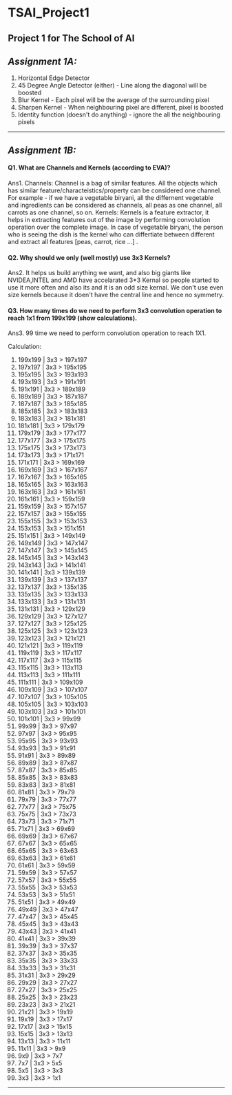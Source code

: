 # TSAI_Project1

Project 1 for The School of AI
---------------------------------------------------------------------------------------
## *Assignment 1A:*
1. Horizontal Edge Detector
2. 45 Degree Angle Detector (either) - Line along the diagonal will be boosted
3. Blur Kernel -  Each pixel will be the average of the surrounding pixel
4. Sharpen Kernel - When neighbouring pixel are different, pixel is boosted
5. Identity function (doesn't do anything) - ignore the all the neighbouring pixels

---------------------------------------------------------------------------------------
## *Assignment 1B:*

#### Q1. What are Channels and Kernels (according to EVA)?

Ans1. Channels: Channel is a bag of similar features. All the objects which has similar feature/characteistics/property can be considered one channel. For example - if we have a vegetable biryani, all the differnent vegetable and ingredients can be considered as channels, all peas as one channel, all carrots as one channel, so on. 
Kernels: Kernels is a feature extractor, it helps in extracting features out of the image by performing convolution operation over         the complete image. In case of vegetable biryani, the person who is seeing the dish is the kernel who can differtiate between different and extract all features [peas, carrot, rice ...] .


#### Q2. Why should we only (well mostly) use 3x3 Kernels?

Ans2. It helps us build anything we want, and also big giants like NVIDEA,INTEL and AMD have accelarated 3*3 Kernal so people started to use it more often and also its and it is an odd size kernal. We don't use even size kernels because it doen't have the central line and hence no symmetry. 

#### Q3. How many times do we need to perform 3x3 convolution operation to reach 1x1 from 199x199 (show calculations).

Ans3. 99 time we need to perform convolution operation to reach 1X1.

Calculation:
1. 199x199 | 3x3 > 197x197
2. 197x197 | 3x3 > 195x195
3. 195x195 | 3x3 > 193x193
4. 193x193 | 3x3 > 191x191
5. 191x191 | 3x3 > 189x189
6. 189x189 | 3x3 > 187x187
7. 187x187 | 3x3 > 185x185
8. 185x185 | 3x3 > 183x183
9. 183x183 | 3x3 > 181x181
10. 181x181 | 3x3 > 179x179
11. 179x179 | 3x3 > 177x177
12. 177x177 | 3x3 > 175x175
13. 175x175 | 3x3 > 173x173
14. 173x173 | 3x3 > 171x171
15. 171x171 | 3x3 > 169x169
16. 169x169 | 3x3 > 167x167
17. 167x167 | 3x3 > 165x165
18. 165x165 | 3x3 > 163x163
19. 163x163 | 3x3 > 161x161
20. 161x161 | 3x3 > 159x159
21. 159x159 | 3x3 > 157x157
22. 157x157 | 3x3 > 155x155
23. 155x155 | 3x3 > 153x153
24. 153x153 | 3x3 > 151x151
25. 151x151 | 3x3 > 149x149
26. 149x149 | 3x3 > 147x147
27. 147x147 | 3x3 > 145x145
28. 145x145 | 3x3 > 143x143
29. 143x143 | 3x3 > 141x141
30. 141x141 | 3x3 > 139x139
31. 139x139 | 3x3 > 137x137
32. 137x137 | 3x3 > 135x135
33. 135x135 | 3x3 > 133x133
34. 133x133 | 3x3 > 131x131
35. 131x131 | 3x3 > 129x129
36. 129x129 | 3x3 > 127x127
37. 127x127 | 3x3 > 125x125
38. 125x125 | 3x3 > 123x123
39. 123x123 | 3x3 > 121x121
40. 121x121 | 3x3 > 119x119
41. 119x119 | 3x3 > 117x117
42. 117x117 | 3x3 > 115x115
43. 115x115 | 3x3 > 113x113
44. 113x113 | 3x3 > 111x111
45. 111x111 | 3x3 > 109x109
46. 109x109 | 3x3 > 107x107
47. 107x107 | 3x3 > 105x105
48. 105x105 | 3x3 > 103x103
49. 103x103 | 3x3 > 101x101
50. 101x101 | 3x3 > 99x99
51. 99x99 | 3x3 > 97x97
52. 97x97 | 3x3 > 95x95
53. 95x95 | 3x3 > 93x93
54. 93x93 | 3x3 > 91x91
55. 91x91 | 3x3 > 89x89
56. 89x89 | 3x3 > 87x87
57. 87x87 | 3x3 > 85x85
58. 85x85 | 3x3 > 83x83
59. 83x83 | 3x3 > 81x81
60. 81x81 | 3x3 > 79x79
61. 79x79 | 3x3 > 77x77
62. 77x77 | 3x3 > 75x75
63. 75x75 | 3x3 > 73x73
64. 73x73 | 3x3 > 71x71
65. 71x71 | 3x3 > 69x69
66. 69x69 | 3x3 > 67x67
67. 67x67 | 3x3 > 65x65
68. 65x65 | 3x3 > 63x63
69. 63x63 | 3x3 > 61x61
70. 61x61 | 3x3 > 59x59
71. 59x59 | 3x3 > 57x57
72. 57x57 | 3x3 > 55x55
73. 55x55 | 3x3 > 53x53
74. 53x53 | 3x3 > 51x51
75. 51x51 | 3x3 > 49x49
76. 49x49 | 3x3 > 47x47
77. 47x47 | 3x3 > 45x45
78. 45x45 | 3x3 > 43x43
79. 43x43 | 3x3 > 41x41
80. 41x41 | 3x3 > 39x39
81. 39x39 | 3x3 > 37x37
82. 37x37 | 3x3 > 35x35
83. 35x35 | 3x3 > 33x33
84. 33x33 | 3x3 > 31x31
85. 31x31 | 3x3 > 29x29
86. 29x29 | 3x3 > 27x27
87. 27x27 | 3x3 > 25x25
88. 25x25 | 3x3 > 23x23
89. 23x23 | 3x3 > 21x21
90. 21x21 | 3x3 > 19x19
91. 19x19 | 3x3 > 17x17
92. 17x17 | 3x3 > 15x15
93. 15x15 | 3x3 > 13x13
94. 13x13 | 3x3 > 11x11
95. 11x11 | 3x3 > 9x9
96. 9x9 | 3x3 > 7x7
97. 7x7 | 3x3 > 5x5
98. 5x5 | 3x3 > 3x3
99. 3x3 | 3x3 > 1x1

---------------------------------------------------------------------------------------

